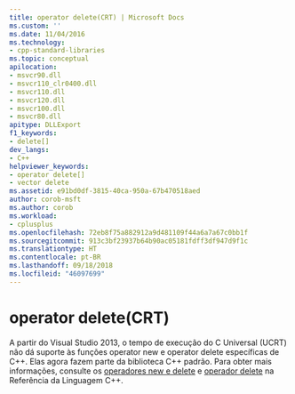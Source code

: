 ```yaml
---
title: operator delete(CRT) | Microsoft Docs
ms.custom: ''
ms.date: 11/04/2016
ms.technology:
- cpp-standard-libraries
ms.topic: conceptual
apilocation:
- msvcr90.dll
- msvcr110_clr0400.dll
- msvcr110.dll
- msvcr120.dll
- msvcr100.dll
- msvcr80.dll
apitype: DLLExport
f1_keywords:
- delete[]
dev_langs:
- C++
helpviewer_keywords:
- operator delete[]
- vector delete
ms.assetid: e91bd0df-3815-40ca-950a-67b470518aed
author: corob-msft
ms.author: corob
ms.workload:
- cplusplus
ms.openlocfilehash: 72eb8f75a882912a9d481109f44a6a7a67c0bb1f
ms.sourcegitcommit: 913c3bf23937b64b90ac05181fdff3df947d9f1c
ms.translationtype: HT
ms.contentlocale: pt-BR
ms.lasthandoff: 09/18/2018
ms.locfileid: "46097699"
---
```

# <a name="operator-deletecrt"></a>operator delete(CRT)

A partir do Visual Studio 2013, o tempo de execução do C Universal (UCRT) não dá suporte às funções operator new e operator delete específicas de C++. Elas agora fazem parte da biblioteca C++ padrão. Para obter mais informações, consulte os [operadores new e delete](../cpp/new-and-delete-operators.md) e [operador delete](../cpp/delete-operator-cpp.md) na Referência da Linguagem C++.
